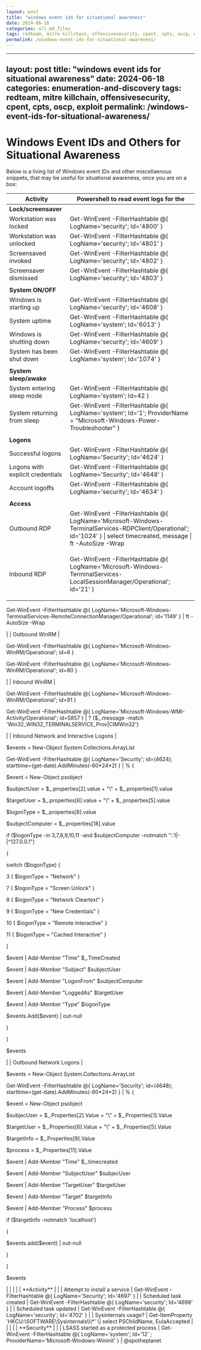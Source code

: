 ```yaml
---
layout: post
title: "windows event ids for situational awareness"
date: 2024-06-18
categories: all_md_files
tags: redteam, mitre killchain, offensivesecurity, cpent, cpts, oscp, exploit
permalink: /windows-event-ids-for-situational-awareness/
---
```


---
layout: post
title: "windows event ids for situational awareness"
date: 2024-06-18
categories: enumeration-and-discovery
tags: redteam, mitre killchain, offensivesecurity, cpent, cpts, oscp, exploit
permalink: /windows-event-ids-for-situational-awareness/
---

# Windows Event IDs and Others for Situational Awareness

Below is a living list of Windows event IDs and other miscellaenous snippets, that may be useful for  situational awareness, once you are on a box:

| Activity                               | Powershell to read event logs for the                                                                                                                                                                                                                                                                                                                                                                                                                                                                                                                                                                                                                                                                                                                                                                                                                                                                                                                                                                                                                                                                                                                                                                                                                                                                                                                                                      |
| -------------------------------------- | ------------------------------------------------------------------------------------------------------------------------------------------------------------------------------------------------------------------------------------------------------------------------------------------------------------------------------------------------------------------------------------------------------------------------------------------------------------------------------------------------------------------------------------------------------------------------------------------------------------------------------------------------------------------------------------------------------------------------------------------------------------------------------------------------------------------------------------------------------------------------------------------------------------------------------------------------------------------------------------------------------------------------------------------------------------------------------------------------------------------------------------------------------------------------------------------------------------------------------------------------------------------------------------------------------------------------------------------------------------------------------------------ |
| **Lock/screensaver**                   |                                                                                                                                                                                                                                                                                                                                                                                                                                                                                                                                                                                                                                                                                                                                                                                                                                                                                                                                                                                                                                                                                                                                                                                                                                                                                                                                                                                            |
| Workstation was locked                 | Get-WinEvent -FilterHashtable @{ LogName='security'; Id='4800' }                                                                                                                                                                                                                                                                                                                                                                                                                                                                                                                                                                                                                                                                                                                                                                                                                                                                                                                                                                                                                                                                                                                                                                                                                                                                                                                           |
| Workstation was unlocked               | Get-WinEvent -FilterHashtable @{ LogName='security'; Id='4801' }                                                                                                                                                                                                                                                                                                                                                                                                                                                                                                                                                                                                                                                                                                                                                                                                                                                                                                                                                                                                                                                                                                                                                                                                                                                                                                                           |
| Screensaved invoked                    | Get-WinEvent -FilterHashtable @{ LogName='security'; Id='4802' }                                                                                                                                                                                                                                                                                                                                                                                                                                                                                                                                                                                                                                                                                                                                                                                                                                                                                                                                                                                                                                                                                                                                                                                                                                                                                                                           |
| Screensaver dismissed                  | Get-WinEvent -FilterHashtable @{ LogName='security'; Id='4803' }                                                                                                                                                                                                                                                                                                                                                                                                                                                                                                                                                                                                                                                                                                                                                                                                                                                                                                                                                                                                                                                                                                                                                                                                                                                                                                                           |
|                                        |                                                                                                                                                                                                                                                                                                                                                                                                                                                                                                                                                                                                                                                                                                                                                                                                                                                                                                                                                                                                                                                                                                                                                                                                                                                                                                                                                                                            |
| **System ON/OFF**                      |                                                                                                                                                                                                                                                                                                                                                                                                                                                                                                                                                                                                                                                                                                                                                                                                                                                                                                                                                                                                                                                                                                                                                                                                                                                                                                                                                                                            |
| Windows is starting up                 | Get-WinEvent -FilterHashtable @{ LogName='security'; Id='4608' }                                                                                                                                                                                                                                                                                                                                                                                                                                                                                                                                                                                                                                                                                                                                                                                                                                                                                                                                                                                                                                                                                                                                                                                                                                                                                                                           |
| System uptime                          | Get-WinEvent -FilterHashtable @{ LogName='system'; Id='6013' }                                                                                                                                                                                                                                                                                                                                                                                                                                                                                                                                                                                                                                                                                                                                                                                                                                                                                                                                                                                                                                                                                                                                                                                                                                                                                                                             |
| Windows is shutting down               | Get-WinEvent -FilterHashtable @{ LogName='security'; Id='4609' }                                                                                                                                                                                                                                                                                                                                                                                                                                                                                                                                                                                                                                                                                                                                                                                                                                                                                                                                                                                                                                                                                                                                                                                                                                                                                                                           |
| System has been shut down              | Get-WinEvent -FilterHashtable @{ LogName='system'; Id='1074' }                                                                                                                                                                                                                                                                                                                                                                                                                                                                                                                                                                                                                                                                                                                                                                                                                                                                                                                                                                                                                                                                                                                                                                                                                                                                                                                             |
|                                        |                                                                                                                                                                                                                                                                                                                                                                                                                                                                                                                                                                                                                                                                                                                                                                                                                                                                                                                                                                                                                                                                                                                                                                                                                                                                                                                                                                                            |
| **System sleep/awake**                 |                                                                                                                                                                                                                                                                                                                                                                                                                                                                                                                                                                                                                                                                                                                                                                                                                                                                                                                                                                                                                                                                                                                                                                                                                                                                                                                                                                                            |
| System entering sleep mode             | Get-WinEvent -FilterHashtable @{ LogName='system'; Id=42 }                                                                                                                                                                                                                                                                                                                                                                                                                                                                                                                                                                                                                                                                                                                                                                                                                                                                                                                                                                                                                                                                                                                                                                                                                                                                                                                                 |
| System returning from sleep            | Get-WinEvent -FilterHashtable @{ LogName='system'; Id='1'; ProviderName = "Microsoft-Windows-Power-Troubleshooter" }                                                                                                                                                                                                                                                                                                                                                                                                                                                                                                                                                                                                                                                                                                                                                                                                                                                                                                                                                                                                                                                                                                                                                                                                                                                                       |
|                                        |                                                                                                                                                                                                                                                                                                                                                                                                                                                                                                                                                                                                                                                                                                                                                                                                                                                                                                                                                                                                                                                                                                                                                                                                                                                                                                                                                                                            |
| **Logons**                             |                                                                                                                                                                                                                                                                                                                                                                                                                                                                                                                                                                                                                                                                                                                                                                                                                                                                                                                                                                                                                                                                                                                                                                                                                                                                                                                                                                                            |
| Successful logons                      | Get-WinEvent -FilterHashtable @{ LogName='Security'; Id='4624' }                                                                                                                                                                                                                                                                                                                                                                                                                                                                                                                                                                                                                                                                                                                                                                                                                                                                                                                                                                                                                                                                                                                                                                                                                                                                                                                           |
| Logons with explicit credentials       | Get-WinEvent -FilterHashtable @{ LogName='Security'; Id='4648' }                                                                                                                                                                                                                                                                                                                                                                                                                                                                                                                                                                                                                                                                                                                                                                                                                                                                                                                                                                                                                                                                                                                                                                                                                                                                                                                           |
| Account logoffs                        | Get-WinEvent -FilterHashtable @{ LogName='security'; Id='4634' }                                                                                                                                                                                                                                                                                                                                                                                                                                                                                                                                                                                                                                                                                                                                                                                                                                                                                                                                                                                                                                                                                                                                                                                                                                                                                                                           |
|                                        |                                                                                                                                                                                                                                                                                                                                                                                                                                                                                                                                                                                                                                                                                                                                                                                                                                                                                                                                                                                                                                                                                                                                                                                                                                                                                                                                                                                            |
| **Access**                             |                                                                                                                                                                                                                                                                                                                                                                                                                                                                                                                                                                                                                                                                                                                                                                                                                                                                                                                                                                                                                                                                                                                                                                                                                                                                                                                                                                                            |
| Outbound RDP                           | Get-WinEvent -FilterHashtable @{ LogName='Microsoft-Windows-TerminalServices-RDPClient/Operational'; id='1024' } \| select timecreated, message \| ft -AutoSize -Wrap                                                                                                                                                                                                                                                                                                                                                                                                                                                                                                                                                                                                                                                                                                                                                                                                                                                                                                                                                                                                                                                                                                                                                                                                                      |
| Inbound RDP                            | <p>Get-WinEvent -FilterHashtable @{ LogName='Microsoft-Windows-TerminalServices-LocalSessionManager/Operational'; id='21' } | select timecreated, message | ft -AutoSize -Wrap</p><p></p><p>Get-WinEvent -FilterHashtable @{ LogName='Microsoft-Windows-RemoteDesktopServices-RdpCoreTS/Operational'; id=131 } | select timecreated, message | ft -AutoSize -Wrap</p><p></p><p>Get-WinEvent -FilterHashtable @{ LogName='Microsoft-Windows-TerminalServices-RemoteConnectionManager/Operational'; id='1149' } | ft -AutoSize -Wrap</p>                                                                                                                                                                                                                                                                                                                                                                                                                                                                                                                                                                                                                                                                                                                                                                                                                                                   |
| Outbound WinRM                         | <p>Get-WinEvent -FilterHashtable @{ LogName='Microsoft-Windows-WinRM/Operational'; id=6 }</p><p></p><p>Get-WinEvent -FilterHashtable @{ LogName='Microsoft-Windows-WinRM/Operational'; id=80 }</p>                                                                                                                                                                                                                                                                                                                                                                                                                                                                                                                                                                                                                                                                                                                                                                                                                                                                                                                                                                                                                                                                                                                                                                                         |
| Inbound WinRM                          | <p>Get-WinEvent -FilterHashtable @{ LogName='Microsoft-Windows-WinRM/Operational'; id=91 }</p><p></p><p>Get-WinEvent -FilterHashtable @{ LogName='Microsoft-Windows-WMI-Activity/Operational'; id=5857 } | ? {$_.message -match 'Win32_WIN32_TERMINALSERVICE_Prov|CIMWin32'}</p>                                                                                                                                                                                                                                                                                                                                                                                                                                                                                                                                                                                                                                                                                                                                                                                                                                                                                                                                                                                                                                                                                                           |
| Inbound Network and Interactive Logons | <p>$events = New-Object System.Collections.ArrayList</p><p></p><p>Get-WinEvent -FilterHashtable @{ LogName='Security'; id=(4624); starttime=(get-date).AddMinutes(-60*24*2) } | % {</p><p>    $event = New-Object psobject</p><p>    $subjectUser = $_.properties[2].value + "\" + $_.properties[1].value</p><p>    $targetUser = $_.properties[6].value + "\" + $_.properties[5].value</p><p>    $logonType = $_.properties[8].value</p><p>    $subjectComputer = $_.properties[18].value</p><p>    if ($logonType -in 3,7,8,9,10,11 -and $subjectComputer -notmatch "::1|-|^127.0.0.1")</p><p>    {</p><p>        switch ($logonType) {</p><p>            3 { $logonType = "Network" }</p><p>            7 { $logonType = "Screen Unlock" }</p><p>            8 { $logonType = "Network Cleartext" }</p><p>            9 { $logonType = "New Credentials" }</p><p>            10 { $logonType = "Remote Interactive" }</p><p>            11 { $logonType = "Cached Interactive" }</p><p>        }</p><p>        $event | Add-Member "Time" $_.TimeCreated</p><p>        $event | Add-Member "Subject" $subjectUser</p><p>        $event | Add-Member "LogonFrom" $subjectComputer</p><p>        $event | Add-Member "LoggedAs" $targetUser</p><p>        $event | Add-Member "Type" $logonType</p><p>        $events.Add($event) | out-null</p><p>    }</p><p>}</p><p></p><p>$events</p> |
| Outbound Network Logons                | <p>$events = New-Object System.Collections.ArrayList</p><p> </p><p>Get-WinEvent -FilterHashtable @{ LogName='Security'; id=(4648); starttime=(get-date).AddMinutes(-60*24*2) } | % {</p><p>    $event = New-Object psobject</p><p>    $subjecUser = $_.Properties[2].Value + "\" + $_.Properties[1].Value</p><p>    $targetUser = $_.Properties[6].Value + "\" + $_.Properties[5].Value</p><p>    $targetInfo = $_.Properties[9].Value</p><p>    $process = $_.Properties[11].Value</p><p> </p><p>    $event | Add-Member "Time" $_.timecreated</p><p>    $event | Add-Member "SubjectUser" $subjecUser</p><p>    $event | Add-Member "TargetUser" $targetUser</p><p>    $event | Add-Member "Target" $targetInfo</p><p>    $event | Add-Member "Process" $process</p><p> </p><p>    if ($targetInfo -notmatch 'localhost')</p><p>    {</p><p>        $events.add($event) | out-null</p><p>    }</p><p>}</p><p> </p><p>$events</p>                                                                                                                                                                                                                                                                                                                                                                                                                                    |
|                                        |                                                                                                                                                                                                                                                                                                                                                                                                                                                                                                                                                                                                                                                                                                                                                                                                                                                                                                                                                                                                                                                                                                                                                                                                                                                                                                                                                                                            |
| **Activity**                           |                                                                                                                                                                                                                                                                                                                                                                                                                                                                                                                                                                                                                                                                                                                                                                                                                                                                                                                                                                                                                                                                                                                                                                                                                                                                                                                                                                                            |
| Attempt to install a service           | Get-WinEvent -FilterHashtable @{ LogName='Security'; Id='4697' }                                                                                                                                                                                                                                                                                                                                                                                                                                                                                                                                                                                                                                                                                                                                                                                                                                                                                                                                                                                                                                                                                                                                                                                                                                                                                                                           |
| Scheduled task created                 | Get-WinEvent -FilterHashtable @{ LogName='security'; Id='4698' }                                                                                                                                                                                                                                                                                                                                                                                                                                                                                                                                                                                                                                                                                                                                                                                                                                                                                                                                                                                                                                                                                                                                                                                                                                                                                                                           |
| Scheduled task updated                 | Get-WinEvent -FilterHashtable @{ LogName='security'; Id='4702' }                                                                                                                                                                                                                                                                                                                                                                                                                                                                                                                                                                                                                                                                                                                                                                                                                                                                                                                                                                                                                                                                                                                                                                                                                                                                                                                           |
| Sysinternals usage?                    | Get-ItemProperty 'HKCU:\SOFTWARE\Sysinternals\\\*' \| select PSChildName, EulaAccepted                                                                                                                                                                                                                                                                                                                                                                                                                                                                                                                                                                                                                                                                                                                                                                                                                                                                                                                                                                                                                                                                                                                                                                                                                                                                                                     |
|                                        |                                                                                                                                                                                                                                                                                                                                                                                                                                                                                                                                                                                                                                                                                                                                                                                                                                                                                                                                                                                                                                                                                                                                                                                                                                                                                                                                                                                            |
| **Security**                           |                                                                                                                                                                                                                                                                                                                                                                                                                                                                                                                                                                                                                                                                                                                                                                                                                                                                                                                                                                                                                                                                                                                                                                                                                                                                                                                                                                                            |
| LSASS started as a protected process   | Get-WinEvent -FilterHashtable @{ LogName='system'; Id='12' ; ProviderName='Microsoft-Windows-Wininit' }                                                                                                                                                                                                                                                                                                                                                                                                                                                                                                                                                                                                                                                                                                                                                                                                                                                                                                                                                                                                                                                                                                                                                                                                                                                                                    |
@spotheplanet
